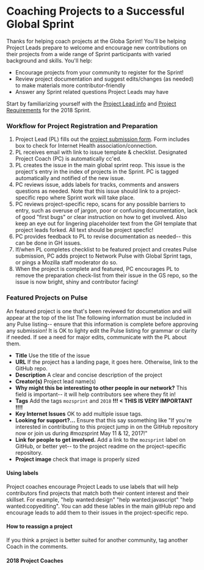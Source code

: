 # Coaching Projects to a Successful Global Sprint

Thanks for helping coach projects at the Globa Sprint! You'll be helping Project Leads prepare to welcome and encourage new contributions on their projects from a wide range of Sprint participants with varied background and skills. You'll help:

* Encourage projects from your community to register for the Sprint!
* Review project documentation and suggest edits/changes (as needed) to make materials more contributor-friendly
* Answer any Sprint related questions Project Leads may have

Start by familiarizing yourself with the [Project Lead info](https://mozilla.github.io/global-sprint/projects/) and [Project Requirements](https://mozilla.github.io/global-sprint/project-requirements/) for the 2018 Sprint. 

### Workflow for Project Registration and Preparation
1. Project Lead (PL) fills out the [project submission form](https://goo.gl/forms/lvzjKt981TK9P3XQ2). Form includes box to check for Internet Health association/connection.
2. PL receives email with link to issue template & checklist. Designated Project Coach (PC) is automatically cc'ed. 
3. PL creates the issue in the main global sprint reop. This issue is the project's entry in the index of projects in the Sprint. PC is tagged automatically and notified of the new issue.
4. PC reviews issue, adds labels for tracks, comments and answers questions as needed. Note that this issue should link to a project-specific repo where Sprint work will take place.  
5. PC reviews project-specific repo, scans for any possible barriers to entry, such as overuse of jargon, poor or confusing documentation, lack of good "first bugs" or clear instruction on how to get involved. Also keep an eye out for lingering placeholder text from the GH template that project leads forked. All text should be project specfic!
6. PC provides feedback to PL to revise documentation as needed-- this can be done in GH issues. 
7. If/when PL completes checklist to be featured project and creates Pulse submission, PC adds project to Network Pulse with Global Sprint tags, or pings a Mozilla staff moderator do so. 
8. When the project is complete and featured, PC encourages PL to remove the preparation check-list from their issue in the GS repo, so the issue is now bright, shiny and contributor facing! 

### Featured Projects on Pulse
An featured project is one that's been reviewed for documetation and will appear at the top of the list The following information must be included in any Pulse listing-- ensure that this information is complete before approving any submission! It is OK to lighty edit the Pulse listing for grammar or clarity if needed. If see a need for major edits, communicate with the PL about them.

* **Title** Use the title of the issue
* **URL** If the project has a landing page, it goes here. Otherwise, link to the GitHub repo.
* **Description** A clear and concise description of the project
* **Creator(s)** Project lead name(s)
* **Why might this be interesting to other people in our network?** This field is important-- it will help contributors see where they fit in! 
* **Tags** Add the tags `mozsprint` and `2018`  **!!! < THIS IS VERY IMPORTANT !!!!**
* **Key Internet Issues** OK to add multiple issue tags.
* **Looking for support?...** Ensure that this say ssomething like  "If you're interested in contributing to this project jump in on the GitHub repository now or join us during #mozsprint May 11 & 12, 2017!" 
* **Link for people to get involved.** Add a link to the `mozsprint` label on GitHub, or better yet-- to the project readme on the project-specific repository. 
* **Project image** check that image is properly sized

#### Using labels
Project coaches encourage Project Leads to use labels that will help contributors find projects that match both their content interest and their skillset. For example, "help wanted:design" "help wanted:javascript" "help wanted:copyediting". You can add these lables in the main gitHub repo and encourage leads to add them to their issues in the project-specific repo. 

#### How to reassign a project
If you think a project is better suited for another community, tag another Coach in the comments.

#### 2018 Project Coaches

